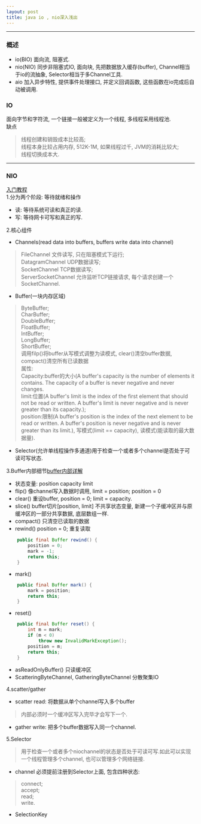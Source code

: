 ```yaml
---
layout: post
title: java io , nio深入浅出
---
```

***
### 概述
+ io(BIO) 面向流, 阻塞式.
+ nio(NIO)  同步非阻塞式IO, 面向块, 先把数据放入缓存(buffer),  Channel相当于io的流抽象, Selector相当于多Channel工具.
+ aio 加入异步特性, 提供事件处理接口, 并定义回调函数, 这些函数在io完成后自动被调用.

### IO
面向字节和字符流, 一个链接一般被定义为一个线程, 多线程采用线程池.<br>
缺点<br>
>线程创建和销毁成本比较高;<br>
>线程本身比较占用内存, 512K-1M, 如果线程过千, JVM的消耗比较大;<br>
>线程切换成本大.<br>

***
### NIO
 [入门教程](https://java-nio.avenwu.net)<br>
1.分为两个阶段: 等待就绪和操作
+ 读: 等待系统可读和真正的读.
+ 写: 等待网卡可写和真正的写.

2.核心组件
+ Channels(read data into buffers, buffers write data into channel)<br>
>FileChannel 文件读写, 只在阻塞模式下运行;<br>
>DatagramChannel UDP数据读写;<br>
>SocketChannel TCP数据读写;<br>
>ServerSocketChannel 允许监听TCP链接请求, 每个请求创建一个SocketChannel.<br>
+ Buffer(一块内存区域)<br>
>ByteBuffer;<br>
>CharBuffer;<br>
>DoubleBuffer;<br>
>FloatBuffer;<br>
>IntBuffer;<br>
>LongBuffer;<br>
>ShortBuffer;<br>
>调用filp()将buffer从写模式调整为读模式, clear()清空buffer数据, compact()清空所有已读数据<br>
>属性:<br>
>Capacity:buffer的大小(A buffer's capacity is the number of elements it contains. The capacity of a buffer is never negative and never changes.<br>
>limit:位置(A buffer's limit is the index of the first element that should not be read or written. A buffer's limit is never negative and is never greater than its capacity.);<br>
>position:限制(A buffer's position is the index of the next element to be read or written. A buffer's position is never negative and is never greater than its limit.), 写模式(limit == capacity), 读模式(能读取的最大数据量).<br>
+ Selector(允许单线程操作多通道)用于检查一个或者多个channel是否处于可读可写状态.<br>

3.Buffer内部细节[buffer内部详解](http://www.ibm.com/developerworks/cn/education/java/j-nio/j-nio.html)
+ 状态变量: position capacity limit
+ flip() 像channel写入数据时调用, limit = position; position = 0
+ clear() 重设buffer, position = 0; limit = capacity.
+ slice() buffer切片[position, limit] 不共享状态变量, 新建一个子缓冲区并与原缓冲区的一部分共享数据, 底层数组一样.
+ compact() 只清空已读取的数据
+ rewind() position = 0; 重复读取
```java
    public final Buffer rewind() {
        position = 0;
        mark = -1;
        return this;
    }
```
+ mark()
```java
    public final Buffer mark() {
        mark = position;
        return this;
    }
```

+ reset()
```java
    public final Buffer reset() {
        int m = mark;
        if (m < 0)
            throw new InvalidMarkException();
        position = m;
        return this;
    }
```

+ asReadOnlyBuffer() 只读缓冲区
+ ScatteringByteChannel,  GatheringByteChannel 分散聚集IO

4.scatter/gather
+ scatter read: 将数据从单个channel写入多个buffer<br>
>内部必须时一个缓冲区写入完毕才会写下一个.<br>
+ gather write: 把多个buffer数据写入同一个channel.<br>

5.Selector
>用于检查一个或者多个niochannel的状态是否处于可读可写.如此可以实现一个线程管理多个channel, 也可以管理多个网络链接.
+ channel 必须提前注册到Selector上面, 包含四种状态:<br>
>connect;<br>
>accept;<br>
>read;<br>
>write.<br>
+ SelectionKey



